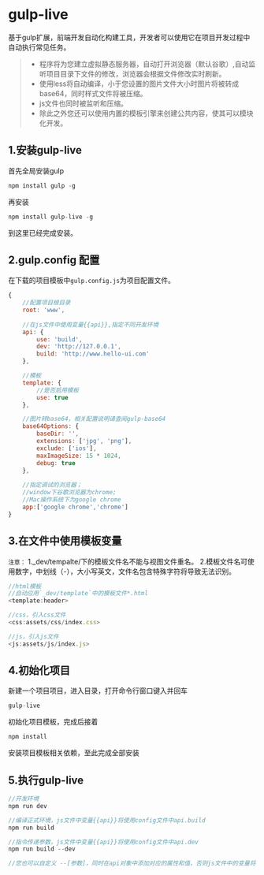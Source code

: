 # gulp-live

基于gulp扩展，前端开发自动化构建工具，开发者可以使用它在项目开发过程中自动执行常见任务。
> * 程序将为您建立虚拟静态服务器，自动打开浏览器（默认谷歌）,自动监听项目目录下文件的修改，浏览器会根据文件修改实时刷新。
> * 使用less将自动编译，小于您设置的图片文件大小时图片将被转成base64，同时样式文件将被压缩。
> * js文件也同时被监听和压缩。
> * 除此之外您还可以使用内置的模板引擎来创建公共内容，使其可以模块化开发。

## 1.安装gulp-live
首先全局安装gulp
```js
npm install gulp -g
```
再安装
```js
npm install gulp-live -g
```
到这里已经完成安装。
## 2.gulp.config 配置
在下载的项目模板中`gulp.config.js`为项目配置文件。
```js
{
    //配置项目根目录
    root: 'www',
	
    //在js文件中使用变量{{api}},指定不同开发环境
    api: {
        use: 'build',
        dev: 'http://127.0.0.1',
        build: 'http://www.hello-ui.com'
    },

    //模板
    template: {
        //是否启用模板
        use: true
    },

    //图片转base64，相关配置说明请查阅gulp-base64
    base64Options: {
        baseDir: '',
        extensions: ['jpg', 'png'],
        exclude: ['ios'],
        maxImageSize: 15 * 1024,
        debug: true
    },
    
    //指定调试的浏览器；
    //window下谷歌浏览器为chrome;
    //Mac操作系统下为google chrome
    app:['google chrome','chrome']
}
```
## 3.在文件中使用模板变量
`注意：`
1._dev/tempalte/下的模板文件名不能与视图文件重名。
2.模板文件名可使用数字，中划线（-），大小写英文，文件名包含特殊字符将导致无法识别。
```js
//html模板
//自动应用`_dev/template`中的模板文件*.html
<template:header>

//css，引入css文件
<css:assets/css/index.css>

//js，引入js文件
<js:assets/js/index.js>   
```
## 4.初始化项目
新建一个项目项目，进入目录，打开命令行窗口键入并回车
```js
gulp-live
```
初始化项目模板，完成后接着
```js
npm install
```
安装项目模板相关依赖，至此完成全部安装
## 5.执行gulp-live
```js
//开发环境
npm run dev

//编译正式环境，js文件中变量{{api}}将使用config文件中api.build
npm run build

//指令传递参数，js文件中变量{{api}}将使用config文件中api.dev
npm run build --dev

//您也可以自定义 --[参数]，同时在api对象中添加对应的属性和值，否则js文件中的变量将不会被替换
```


